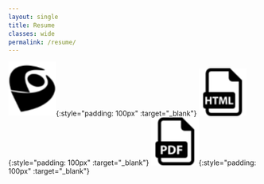 ```yaml
---
layout: single
title: Resume
classes: wide
permalink: /resume/
---
```


[![Lattes](../assets/images/lattes.png "Curriculum Lattes")](http://lattes.cnpq.br/1170160002748982){:style="padding: 100px" :target="_blank"}
[![Resume HTML](../assets/images/html-file.png "Resume HTML")](../data/resume/NARDIN-resume.html){:style="padding: 100px" :target="_blank"}
[![Resume PDF](../assets/images/pdf-file.png "Resume PDF")](../data/resume/NARDIN-resume.pdf){:style="padding: 100px" :target="_blank"}
